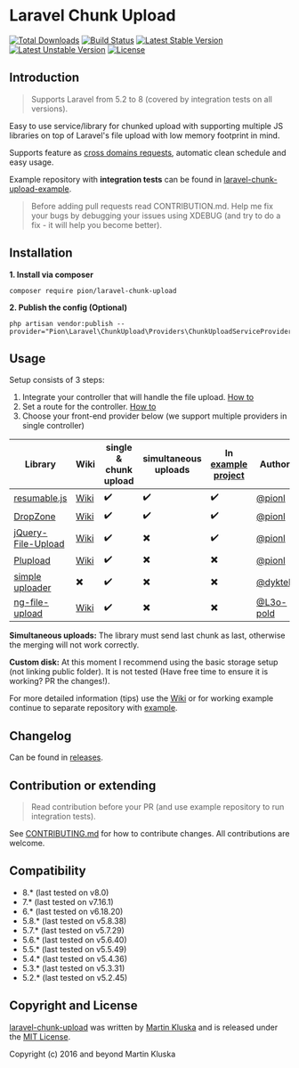 # Laravel Chunk Upload

[![Total Downloads](https://poser.pugx.org/pion/laravel-chunk-upload/downloads?format=flat)](https://packagist.org/packages/pion/laravel-chunk-upload)
[![Build Status](https://travis-ci.org/pionl/laravel-chunk-upload.svg?branch=master)](https://travis-ci.org/pionl/laravel-chunk-upload)
[![Latest Stable Version](https://poser.pugx.org/pion/laravel-chunk-upload/v/stable?format=flat)](https://packagist.org/packages/pion/laravel-chunk-upload)
[![Latest Unstable Version](https://poser.pugx.org/pion/laravel-chunk-upload/v/unstable?format=flat)](https://packagist.org/packages/pion/laravel-chunk-upload)
[![License](https://poser.pugx.org/pion/laravel-chunk-upload/license)](https://packagist.org/packages/pion/laravel-chunk-upload)

## Introduction

> Supports Laravel from 5.2 to 8 (covered by integration tests on all versions).

Easy to use service/library for chunked upload with supporting multiple JS libraries on top of Laravel's file upload with low memory footprint in mind. 

Supports feature as [cross domains requests](https://github.com/pionl/laravel-chunk-upload/wiki/cross-domain-requests), automatic clean schedule and easy usage.

Example repository with **integration tests** can be found in [laravel-chunk-upload-example](https://github.com/pionl/laravel-chunk-upload-example).

> Before adding pull requests read CONTRIBUTION.md. Help me fix your bugs by debugging your issues using XDEBUG (and try to do a fix - it will help you become better).

## Installation

**1. Install via composer**

```
composer require pion/laravel-chunk-upload
```

**2. Publish the config (Optional)**

```
php artisan vendor:publish --provider="Pion\Laravel\ChunkUpload\Providers\ChunkUploadServiceProvider"
```

## Usage

Setup consists of 3 steps:

1. Integrate your controller that will handle the file upload. [How to](https://github.com/pionl/laravel-chunk-upload/wiki/controller)
2. Set a route for the controller. [How to](https://github.com/pionl/laravel-chunk-upload/wiki/routing)
2. Choose your front-end provider below (we support multiple providers in single controller) 

| Library | Wiki | single & chunk upload | simultaneous uploads | In [example project](https://github.com/pionl/laravel-chunk-upload-example) | Author |
|---- |----|----|----| ---- | ---- |
| [resumable.js](https://github.com/23/resumable.js) | [Wiki](https://github.com/pionl/laravel-chunk-upload/wiki/resumable-js) | :heavy_check_mark: | :heavy_check_mark: | :heavy_check_mark: | [@pionl](https://github.com/pionl) |
| [DropZone](https://gitlab.com/meno/dropzone/) | [Wiki](https://github.com/pionl/laravel-chunk-upload/wiki/dropzone) | :heavy_check_mark: | :heavy_check_mark: | :heavy_check_mark: | [@pionl](https://github.com/pionl) |
| [jQuery-File-Upload](https://github.com/blueimp/jQuery-File-Upload) | [Wiki](https://github.com/pionl/laravel-chunk-upload/wiki/jquery-file-upload)  | :heavy_check_mark: | :heavy_multiplication_x: | :heavy_check_mark: | [@pionl](https://github.com/pionl) |
| [Plupload](https://github.com/moxiecode/plupload) | [Wiki](https://github.com/pionl/laravel-chunk-upload/wiki/plupload) | :heavy_check_mark: | :heavy_multiplication_x: | :heavy_multiplication_x: | [@pionl](https://github.com/pionl) |
| [simple uploader](https://github.com/simple-uploader) | :heavy_multiplication_x: | :heavy_check_mark: | :heavy_multiplication_x: | :heavy_multiplication_x: | [@dyktek](https://github.com/dyktek) |
| [ng-file-upload](https://github.com/danialfarid/ng-file-upload) | [Wiki](https://github.com/pionl/laravel-chunk-upload/wiki/ng-file-upload) | :heavy_check_mark: | :heavy_multiplication_x: | :heavy_multiplication_x: | [@L3o-pold](https://github.com/L3o-pold) |

**Simultaneous uploads:** The library must send last chunk as last, otherwise the merging will not work correctly.

**Custom disk:** At this moment I recommend using the basic storage setup (not linking public folder). It is not tested (Have free time to ensure it is working? PR the changes!).

For more detailed information (tips) use the [Wiki](https://github.com/pionl/laravel-chunk-upload/wiki) or for working example continue to separate repository with [example](https://github.com/pionl/laravel-chunk-upload-example).

## Changelog

Can be found in [releases](https://github.com/pionl/laravel-chunk-upload/releases).

## Contribution or extending

> Read contribution before your PR (and use example repository to run integration tests).

See [CONTRIBUTING.md](CONTRIBUTING.md) for how to contribute changes. All contributions are welcome.

## Compatibility

* 8.* (last tested on v8.0)
* 7.* (last tested on v7.16.1)
* 6.* (last tested on v6.18.20)
* 5.8.* (last tested on v5.8.38)
* 5.7.* (last tested on v5.7.29)
* 5.6.* (last tested on v5.6.40)
* 5.5.* (last tested on v5.5.49)
* 5.4.* (last tested on v5.4.36)
* 5.3.* (last tested on v5.3.31)
* 5.2.* (last tested on v5.2.45)


## Copyright and License

[laravel-chunk-upload](https://github.com/pionl/laravel-chunk-upload)
was written by [Martin Kluska](http://kluska.cz) and is released under the 
[MIT License](LICENSE.md).

Copyright (c) 2016 and beyond Martin Kluska
